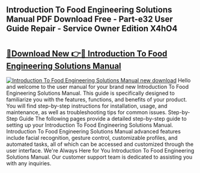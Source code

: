 ## Introduction To Food Engineering Solutions Manual PDF Download Free - Part-e32 User Guide Repair - Service Owner Edition X4hO4

# <h2><a href="http://bc3089.oget.top/?id=Introduction+To+Food+Engineering+Solutions+Manual">🔗Download New 👉🔴 Introduction To Food Engineering Solutions Manual</a></h2>

[![Introduction To Food Engineering Solutions Manual new download](https://i.imgur.com/5g1atiW.png)](http://bc3089.oget.top/?id=Introduction+To+Food+Engineering+Solutions+Manual)
Hello and welcome to the user manual for your brand new Introduction To Food Engineering Solutions Manual. This guide is specifically designed to familiarize you with the features, functions, and benefits of your product. You will find step-by-step instructions for installation, usage, and maintenance, as well as troubleshooting tips for common issues. Step-by-Step Guide The following pages provide a detailed step-by-step guide to setting up your Introduction To Food Engineering Solutions Manual. Introduction To Food Engineering Solutions Manual advanced features include facial recognition, gesture control, customizable profiles, and automated tasks, all of which can be accessed and customized through the user interface. We're Always Here for You Introduction To Food Engineering Solutions Manual. Our customer support team is dedicated to assisting you with any inquiries.
